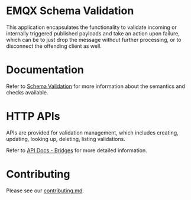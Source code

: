 # EMQX Schema Validation

This application encapsulates the functionality to validate incoming or internally
triggered published payloads and take an action upon failure, which can be to just drop
the message without further processing, or to disconnect the offending client as well.

# Documentation

Refer to [Schema
Validation](https://docs.emqx.com/en/enterprise/latest/data-integration/schema-validation.html)
for more information about the semantics and checks available.

# HTTP APIs

APIs are provided for validation management, which includes creating,
updating, looking up, deleting, listing validations.

Refer to [API Docs -
Bridges](https://docs.emqx.com/en/enterprise/latest/admin/api-docs.html#tag/Schema-Validation)
for more detailed information.


# Contributing

Please see our [contributing.md](../../CONTRIBUTING.md).
